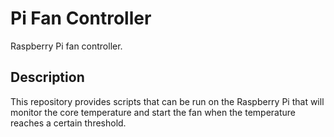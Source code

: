 # Pi Fan Controller

Raspberry Pi fan controller.

## Description

This repository provides scripts that can be run on the Raspberry Pi that will
monitor the core temperature and start the fan when the temperature reaches
a certain threshold.
